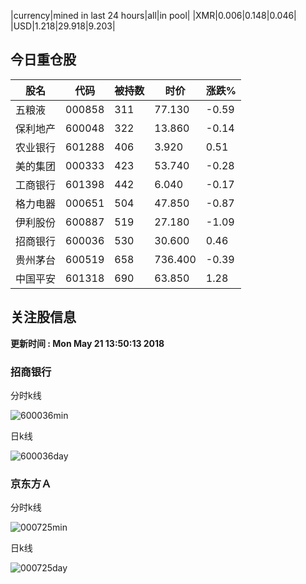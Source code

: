 |currency|mined in last 24 hours|all|in pool|
|XMR|0.006|0.148|0.046|
|USD|1.218|29.918|9.203|

## 今日重仓股 

|股名|代码|被持数|时价|涨跌%|
|---|---|---|---|---|
|五粮液|000858|311|77.130|-0.59|
|保利地产|600048|322|13.860|-0.14|
|农业银行|601288|406|3.920|0.51|
|美的集团|000333|423|53.740|-0.28|
|工商银行|601398|442|6.040|-0.17|
|格力电器|000651|504|47.850|-0.87|
|伊利股份|600887|519|27.180|-1.09|
|招商银行|600036|530|30.600|0.46|
|贵州茅台|600519|658|736.400|-0.39|
|中国平安|601318|690|63.850|1.28|

## 关注股信息
**更新时间 : Mon May 21 13:50:13 2018**
### 招商银行 
分时k线

![600036min](http://image.sinajs.cn/newchart/min/n/sh600036.gif)

日k线

![600036day](http://image.sinajs.cn/newchart/daily/n/sh600036.gif)

### 京东方Ａ 
分时k线

![000725min](http://image.sinajs.cn/newchart/min/n/sz000725.gif)

日k线

![000725day](http://image.sinajs.cn/newchart/daily/n/sz000725.gif)
